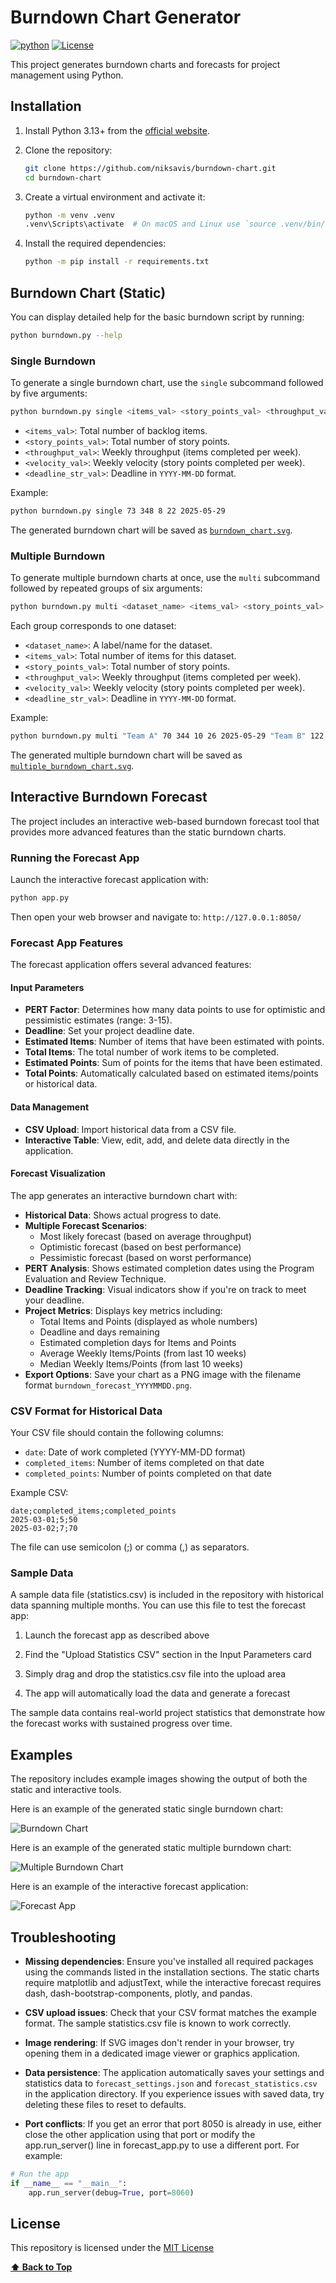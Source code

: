 # Burndown Chart Generator

[![python](https://img.shields.io/badge/Python-3.13-3776AB.svg?style=flat&logo=python&logoColor=white)](https://www.python.org)
[![License](https://img.shields.io/badge/License-MIT-green)](LICENSE)

This project generates burndown charts and forecasts for project management using Python.

## Installation

1. Install Python 3.13+ from the [official website](https://www.python.org).

2. Clone the repository:

    ```sh
    git clone https://github.com/niksavis/burndown-chart.git
    cd burndown-chart
    ```

3. Create a virtual environment and activate it:

    ```sh
    python -m venv .venv
    .venv\Scripts\activate  # On macOS and Linux use `source .venv/bin/activate`
    ```

4. Install the required dependencies:

    ```sh
    python -m pip install -r requirements.txt
    ```

## Burndown Chart (Static)

You can display detailed help for the basic burndown script by running:

```sh
python burndown.py --help
```

### Single Burndown

To generate a single burndown chart, use the `single` subcommand followed by five arguments:

```sh
python burndown.py single <items_val> <story_points_val> <throughput_val> <velocity_val> <deadline_str_val>
```

- `<items_val>`: Total number of backlog items.
- `<story_points_val>`: Total number of story points.
- `<throughput_val>`: Weekly throughput (items completed per week).
- `<velocity_val>`: Weekly velocity (story points completed per week).
- `<deadline_str_val>`: Deadline in `YYYY-MM-DD` format.

Example:

```sh
python burndown.py single 73 348 8 22 2025-05-29
```

The generated burndown chart will be saved as [`burndown_chart.svg`](burndown_chart.svg).

### Multiple Burndown

To generate multiple burndown charts at once, use the `multi` subcommand followed by repeated groups of six arguments:

```sh
python burndown.py multi <dataset_name> <items_val> <story_points_val> <throughput_val> <velocity_val> <deadline_str_val> ...
```

Each group corresponds to one dataset:

- `<dataset_name>`: A label/name for the dataset.
- `<items_val>`: Total number of items for this dataset.
- `<story_points_val>`: Total number of story points.
- `<throughput_val>`: Weekly throughput (items completed per week).
- `<velocity_val>`: Weekly velocity (story points completed per week).
- `<deadline_str_val>`: Deadline in `YYYY-MM-DD` format.

Example:

```sh
python burndown.py multi "Team A" 70 344 10 26 2025-05-29 "Team B" 122 488 15 46 2025-05-29
```

The generated multiple burndown chart will be saved as [`multiple_burndown_chart.svg`](multiple_burndown_chart.svg).

## Interactive Burndown Forecast

The project includes an interactive web-based burndown forecast tool that provides more advanced features than the static burndown charts.

### Running the Forecast App

Launch the interactive forecast application with:

```sh
python app.py
```

Then open your web browser and navigate to: `http://127.0.0.1:8050/`

### Forecast App Features

The forecast application offers several advanced features:

#### Input Parameters

- **PERT Factor**: Determines how many data points to use for optimistic and pessimistic estimates (range: 3-15).
- **Deadline**: Set your project deadline date.
- **Estimated Items**: Number of items that have been estimated with points.
- **Total Items**: The total number of work items to be completed.
- **Estimated Points**: Sum of points for the items that have been estimated.
- **Total Points**: Automatically calculated based on estimated items/points or historical data.

#### Data Management

- **CSV Upload**: Import historical data from a CSV file.
- **Interactive Table**: View, edit, add, and delete data directly in the application.

#### Forecast Visualization

The app generates an interactive burndown chart with:

- **Historical Data**: Shows actual progress to date.
- **Multiple Forecast Scenarios**:
  - Most likely forecast (based on average throughput)
  - Optimistic forecast (based on best performance)
  - Pessimistic forecast (based on worst performance)
- **PERT Analysis**: Shows estimated completion dates using the Program Evaluation and Review Technique.
- **Deadline Tracking**: Visual indicators show if you're on track to meet your deadline.
- **Project Metrics**: Displays key metrics including:
  - Total Items and Points (displayed as whole numbers)
  - Deadline and days remaining
  - Estimated completion days for Items and Points
  - Average Weekly Items/Points (from last 10 weeks)
  - Median Weekly Items/Points (from last 10 weeks)
- **Export Options**: Save your chart as a PNG image with the filename format `burndown_forecast_YYYYMMDD.png`.

### CSV Format for Historical Data

Your CSV file should contain the following columns:

- `date`: Date of work completed (YYYY-MM-DD format)
- `completed_items`: Number of items completed on that date
- `completed_points`: Number of points completed on that date

Example CSV:

```text
date;completed_items;completed_points
2025-03-01;5;50
2025-03-02;7;70
```

The file can use semicolon (;) or comma (,) as separators.

### Sample Data

A sample data file (statistics.csv) is included in the repository with historical data spanning multiple months. You can use this file to test the forecast app:

1. Launch the forecast app as described above

2. Find the "Upload Statistics CSV" section in the Input Parameters card

3. Simply drag and drop the statistics.csv file into the upload area

4. The app will automatically load the data and generate a forecast

The sample data contains real-world project statistics that demonstrate how the forecast works with sustained progress over time.

## Examples

The repository includes example images showing the output of both the static and interactive tools.

Here is an example of the generated static single burndown chart:

![Burndown Chart](burndown_chart.svg)

Here is an example of the generated static multiple burndown chart:

![Multiple Burndown Chart](multiple_burndown_chart.svg)

Here is an example of the interactive forecast application:

![Forecast App](forecast_app_screenshot.png)

## Troubleshooting

- **Missing dependencies**: Ensure you've installed all required packages using the commands listed in the installation sections. The static charts require matplotlib and adjustText, while the interactive forecast requires dash, dash-bootstrap-components, plotly, and pandas.

- **CSV upload issues**: Check that your CSV format matches the example format. The sample statistics.csv file is known to work correctly.

- **Image rendering**: If SVG images don't render in your browser, try opening them in a dedicated image viewer or graphics application.

- **Data persistence**: The application automatically saves your settings and statistics data to `forecast_settings.json` and `forecast_statistics.csv` in the application directory. If you experience issues with saved data, try deleting these files to reset to defaults.

- **Port conflicts**: If you get an error that port 8050 is already in use, either close the other application using that port or modify the app.run_server() line in forecast_app.py to use a different port. For example:

```py
# Run the app
if __name__ == "__main__":
    app.run_server(debug=True, port=8060)
```

## License

This repository is licensed under the [MIT License](LICENSE)

**[⬆ Back to Top](#burndown-chart-generator)**
